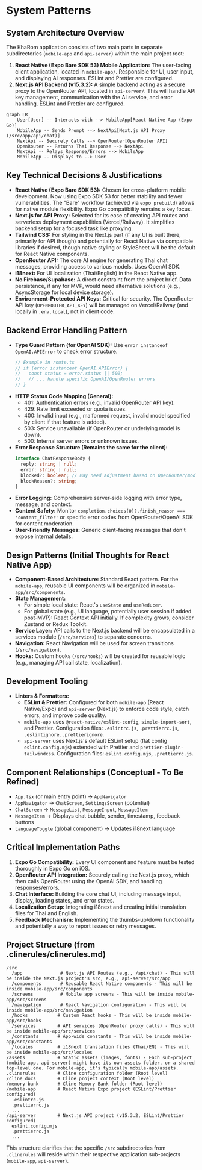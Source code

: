 # System Patterns

## System Architecture Overview
The KhaRom application consists of two main parts in separate subdirectories (`mobile-app` and `api-server`) within the main project root:
1.  **React Native (Expo Bare SDK 53) Mobile Application:** The user-facing client application, located in `mobile-app/`. Responsible for UI, user input, and displaying AI responses. ESLint and Prettier are configured.
2.  **Next.js API Backend (v15.3.2):** A simple backend acting as a secure proxy to the OpenRouter API, located in `api-server/`. This will handle API key management, communication with the AI service, and error handling. ESLint and Prettier are configured.

```mermaid
graph LR
    User[User] -- Interacts with --> MobileApp[React Native App (Expo Go)]
    MobileApp -- Sends Prompt --> NextApi[Next.js API Proxy (/src/app/api/chat)]
    NextApi -- Securely Calls --> OpenRouter[OpenRouter API]
    OpenRouter -- Returns Thai Response --> NextApi
    NextApi -- Relays Response/Errors --> MobileApp
    MobileApp -- Displays to --> User
```

## Key Technical Decisions & Justifications
-   **React Native (Expo Bare SDK 53):** Chosen for cross-platform mobile development. Now using Expo SDK 53 for better stability and fewer vulnerabilities. The "Bare" workflow (achieved via `expo prebuild`) allows for native module flexibility. Expo Go compatibility remains a key focus.
-   **Next.js for API Proxy:** Selected for its ease of creating API routes and serverless deployment capabilities (Vercel/Railway). It simplifies backend setup for a focused task like proxying.
-   **Tailwind CSS:** For styling in the Next.js part (if any UI is built there, primarily for API though) and potentially for React Native via compatible libraries if desired, though native styling or StyleSheet will be the default for React Native components.
-   **OpenRouter API:** The core AI engine for generating Thai chat messages, providing access to various models. Uses OpenAI SDK.
-   **i18next:** For UI localization (Thai/English) in the React Native app.
-   **No Firebase/Supabase:** A direct constraint from the project brief. Data persistence, if any for MVP, would need alternative solutions (e.g., AsyncStorage for local device storage).
-   **Environment-Protected API Keys:** Critical for security. The OpenRouter API key (`OPENROUTER_API_KEY`) will be managed on Vercel/Railway (and locally in `.env.local`), not in client code.

## Backend Error Handling Pattern
- **Type Guard Pattern (for OpenAI SDK):** Use `error instanceof OpenAI.APIError` to check error structure.
  ```typescript
  // Example in route.ts
  // if (error instanceof OpenAI.APIError) {
  //   const status = error.status || 500;
  //   // ... handle specific OpenAI/OpenRouter errors
  // }
  ```
- **HTTP Status Code Mapping (General):**
  - 401: Authentication errors (e.g., invalid OpenRouter API key).
  - 429: Rate limit exceeded or quota issues.
  - 400: Invalid input (e.g., malformed request, invalid model specified by client if that feature is added).
  - 503: Service unavailable (if OpenRouter or underlying model is down).
  - 500: Internal server errors or unknown issues.
- **Error Response Structure (Remains the same for the client):**
  ```typescript
  interface ChatResponseBody {
    reply: string | null;
    error: string | null;
    blocked?: boolean; // May need adjustment based on OpenRouter/model content filtering signals
    blockReason?: string;
  }
  ```
- **Error Logging:** Comprehensive server-side logging with error type, message, and context.
- **Content Safety:** Monitor `completion.choices[0]?.finish_reason === 'content_filter'` or specific error codes from OpenRouter/OpenAI SDK for content moderation.
- **User-Friendly Messages:** Generic client-facing messages that don't expose internal details.

## Design Patterns (Initial Thoughts for React Native App)
-   **Component-Based Architecture:** Standard React pattern. For the `mobile-app`, reusable UI components will be organized in `mobile-app/src/components`.
-   **State Management:**
    -   For simple local state: React's `useState` and `useReducer`.
    -   For global state (e.g., UI language, potentially user session if added post-MVP): React Context API initially. If complexity grows, consider Zustand or Redux Toolkit.
-   **Service Layer:** API calls to the Next.js backend will be encapsulated in a services module (`/src/services`) to separate concerns.
-   **Navigation:** React Navigation will be used for screen transitions (`/src/navigation`).
-   **Hooks:** Custom hooks (`/src/hooks`) will be created for reusable logic (e.g., managing API call state, localization).

## Development Tooling
-   **Linters & Formatters:**
    -   **ESLint & Prettier:** Configured for both `mobile-app` (React Native/Expo) and `api-server` (Next.js) to enforce code style, catch errors, and improve code quality.
    -   `mobile-app` uses `@react-native/eslint-config`, `simple-import-sort`, and Prettier. Configuration files: `.eslintrc.js`, `.prettierrc.js`, `.eslintignore`, `.prettierignore`.
    -   `api-server` uses Next.js's default ESLint setup (flat config `eslint.config.mjs`) extended with Prettier and `prettier-plugin-tailwindcss`. Configuration files: `eslint.config.mjs`, `.prettierrc.js`.

## Component Relationships (Conceptual - To Be Refined)
-   `App.tsx` (or main entry point) -> `AppNavigator`
-   `AppNavigator` -> `ChatScreen`, `SettingsScreen` (potential)
-   `ChatScreen` -> `MessageList`, `MessageInput`, `MessageItem`
-   `MessageItem` -> Displays chat bubble, sender, timestamp, feedback buttons
-   `LanguageToggle` (global component) -> Updates i18next language

## Critical Implementation Paths
1.  **Expo Go Compatibility:** Every UI component and feature must be tested thoroughly in Expo Go on iOS.
2.  **OpenRouter API Integration:** Securely calling the Next.js proxy, which then calls OpenRouter using the OpenAI SDK, and handling responses/errors.
3.  **Chat Interface:** Building the core chat UI, including message input, display, loading states, and error states.
4.  **Localization Setup:** Integrating i18next and creating initial translation files for Thai and English.
5.  **Feedback Mechanism:** Implementing the thumbs-up/down functionality and potentially a way to report issues or retry messages.

## Project Structure (from .clinerules/clinerules.md)
```
/src
  /app              # Next.js API Routes (e.g., /api/chat) - This will be inside the Next.js project's src, e.g., api-server/src/app
  /components       # Reusable React Native components - This will be inside mobile-app/src/components
  /screens          # Mobile app screens - This will be inside mobile-app/src/screens
  /navigation       # React Navigation configuration - This will be inside mobile-app/src/navigation
  /hooks           # Custom React hooks - This will be inside mobile-app/src/hooks
  /services        # API services (OpenRouter proxy calls) - This will be inside mobile-app/src/services
  /constants       # App-wide constants - This will be inside mobile-app/src/constants
  /locales         # i18next translation files (Thai/EN) - This will be inside mobile-app/src/locales
/assets            # Static assets (images, fonts) - Each sub-project (mobile-app, api-server) might have its own assets folder, or a shared top-level one. For mobile-app, it's typically mobile-app/assets.
.clinerules        # Cline configuration folder (Root level)
/cline_docs        # Cline project context (Root level)
/memory-bank       # Cline Memory Bank folder (Root level)
/mobile-app        # React Native Expo project (ESLint/Prettier configured)
  .eslintrc.js
  .prettierrc.js
  ...
/api-server        # Next.js API project (v15.3.2, ESLint/Prettier configured)
  eslint.config.mjs
  .prettierrc.js
  ...
```
This structure clarifies that the specific `/src` subdirectories from `.clinerules` will reside within their respective application sub-projects (`mobile-app`, `api-server`).
